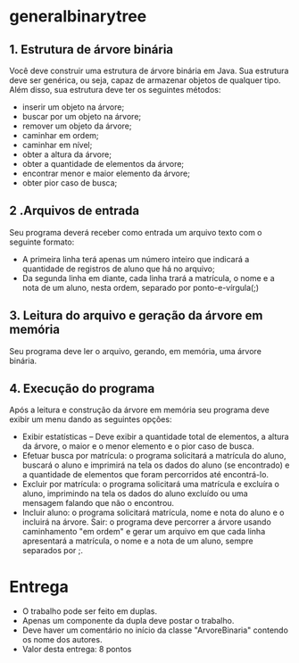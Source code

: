 # generalbinarytree

## 1. Estrutura de árvore binária

Você deve construir uma estrutura de árvore binária em Java. Sua estrutura deve ser genérica, ou seja, capaz de armazenar objetos de qualquer tipo. Além disso, sua estrutura deve ter os seguintes métodos:

* inserir um objeto na árvore;
* buscar por um objeto na árvore;
* remover um objeto da árvore;
* caminhar em ordem;
* caminhar em nível;
* obter a altura da árvore;
* obter a quantidade de elementos da árvore;
* encontrar menor e maior elemento da árvore;
* obter pior caso de busca;

## 2 .Arquivos de entrada

Seu programa deverá receber como entrada um arquivo texto com o seguinte formato:

* A primeira linha terá apenas um número inteiro que indicará a quantidade de registros de aluno que há no arquivo;
* Da segunda linha em diante, cada linha trará a matrícula, o nome e a nota de um aluno, nesta ordem, separado por ponto-e-vírgula(;)

## 3. Leitura do arquivo e geração da árvore em memória

Seu programa deve ler o arquivo, gerando, em memória, uma árvore binária.

## 4. Execução do programa

Após a leitura e construção da árvore em memória seu programa deve exibir um menu dando as seguintes opções:

* Exibir estatísticas – Deve exibir a quantidade total de elementos, a altura da árvore, o maior e o menor elemento e o pior caso de busca.
* Efetuar busca por matrícula: o programa solicitará a matrícula do aluno, buscará o aluno e imprimirá na tela os dados do aluno (se encontrado) e a quantidade de elementos que foram percorridos até encontrá-lo.  
* Excluir por matrícula: o programa solicitará uma matrícula e excluíra o aluno, imprimindo na tela os dados do aluno excluído ou uma mensagem falando que não o encontrou.
* Incluir aluno: o programa solicitará matrícula, nome e nota do aluno e o incluirá na árvore.
Sair: o programa deve percorrer a árvore usando caminhamento "em ordem" e gerar um arquivo em que cada linha apresentará a matrícula, o nome e a nota de um aluno, sempre separados por ;. 


# Entrega

* O trabalho pode ser feito em duplas.
* Apenas um componente da dupla deve postar o trabalho.
* Deve haver um comentário no início da classe "ArvoreBinaria" contendo os nome dos autores.
* Valor desta entrega: 8 pontos
